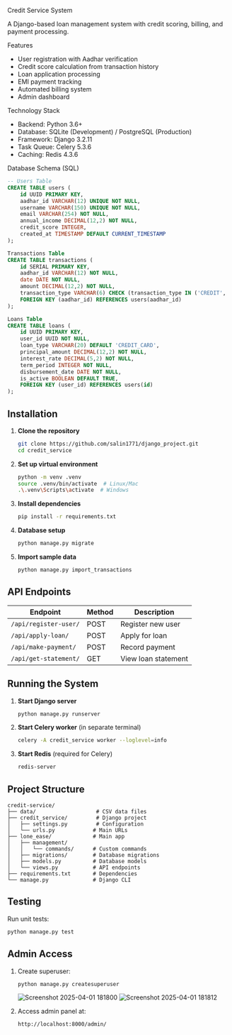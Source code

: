 Credit Service System

A Django-based loan management system with credit scoring, billing, and payment processing.

Features

- User registration with Aadhar verification
- Credit score calculation from transaction history
- Loan application processing
- EMI payment tracking
- Automated billing system
- Admin dashboard

Technology Stack

- Backend: Python 3.6+
- Database: SQLite (Development) / PostgreSQL (Production)
- Framework: Django 3.2.11
- Task Queue: Celery 5.3.6
- Caching: Redis 4.3.6

Database Schema (SQL)

```sql
-- Users Table
CREATE TABLE users (
    id UUID PRIMARY KEY,
    aadhar_id VARCHAR(12) UNIQUE NOT NULL,
    username VARCHAR(150) UNIQUE NOT NULL,
    email VARCHAR(254) NOT NULL,
    annual_income DECIMAL(12,2) NOT NULL,
    credit_score INTEGER,
    created_at TIMESTAMP DEFAULT CURRENT_TIMESTAMP
);

Transactions Table
CREATE TABLE transactions (
    id SERIAL PRIMARY KEY,
    aadhar_id VARCHAR(12) NOT NULL,
    date DATE NOT NULL,
    amount DECIMAL(12,2) NOT NULL,
    transaction_type VARCHAR(6) CHECK (transaction_type IN ('CREDIT', 'DEBIT')),
    FOREIGN KEY (aadhar_id) REFERENCES users(aadhar_id)
);

Loans Table
CREATE TABLE loans (
    id UUID PRIMARY KEY,
    user_id UUID NOT NULL,
    loan_type VARCHAR(20) DEFAULT 'CREDIT_CARD',
    principal_amount DECIMAL(12,2) NOT NULL,
    interest_rate DECIMAL(5,2) NOT NULL,
    term_period INTEGER NOT NULL,
    disbursement_date DATE NOT NULL,
    is_active BOOLEAN DEFAULT TRUE,
    FOREIGN KEY (user_id) REFERENCES users(id)
);
```

## Installation

1. **Clone the repository**
   ```bash
   git clone https://github.com/salin1771/django_project.git
   cd credit_service
   ```

2. **Set up virtual environment**
   ```bash
   python -m venv .venv
   source .venv/bin/activate  # Linux/Mac
   .\.venv\Scripts\activate  # Windows
   ```

3. **Install dependencies**
   ```bash
   pip install -r requirements.txt
   ```

4. **Database setup**
   ```bash
   python manage.py migrate
   ```

5. **Import sample data**
   ```bash
   python manage.py import_transactions
   ```

## API Endpoints

| Endpoint | Method | Description |
|----------|--------|-------------|
| `/api/register-user/` | POST | Register new user |
| `/api/apply-loan/` | POST | Apply for loan |
| `/api/make-payment/` | POST | Record payment |
| `/api/get-statement/` | GET | View loan statement |

## Running the System

1. **Start Django server**
   ```bash
   python manage.py runserver
   ```

2. **Start Celery worker** (in separate terminal)
   ```bash
   celery -A credit_service worker --loglevel=info
   ```

3. **Start Redis** (required for Celery)
   ```bash
   redis-server
   ```

## Project Structure

```
credit-service/
├── data/                   # CSV data files
├── credit_service/         # Django project
│   ├── settings.py         # Configuration
│   └── urls.py            # Main URLs
├── lone_ease/             # Main app
│   ├── management/
│   │   └── commands/      # Custom commands
│   ├── migrations/        # Database migrations
│   ├── models.py          # Database models
│   └── views.py           # API endpoints
├── requirements.txt       # Dependencies
└── manage.py              # Django CLI
```

## Testing

Run unit tests:
```bash
python manage.py test
```

## Admin Access

1. Create superuser:
   ```bash
   python manage.py createsuperuser
   ```

   ![Screenshot 2025-04-01 181800](https://github.com/user-attachments/assets/a9c9c6ca-13b0-4f24-ba5e-d1fbb7aa95d7)
![Screenshot 2025-04-01 181812](https://github.com/user-attachments/assets/e51b5169-c702-4a6b-a5df-d5e21b06eab1)



2. Access admin panel at:
   ```
   http://localhost:8000/admin/
   ```

